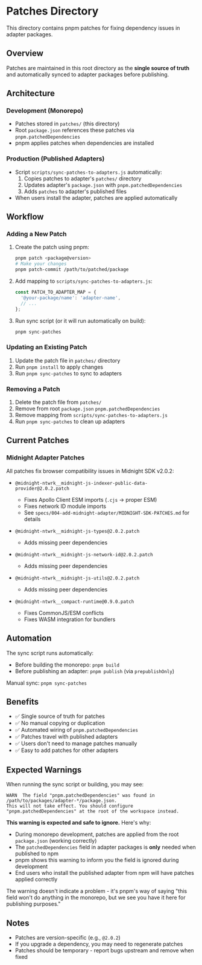 # Patches Directory

This directory contains pnpm patches for fixing dependency issues in adapter packages.

## Overview

Patches are maintained in this root directory as the **single source of truth** and automatically synced to adapter packages before publishing.

## Architecture

### Development (Monorepo)

- Patches stored in `patches/` (this directory)
- Root `package.json` references these patches via `pnpm.patchedDependencies`
- pnpm applies patches when dependencies are installed

### Production (Published Adapters)

- Script `scripts/sync-patches-to-adapters.js` automatically:
  1. Copies patches to adapter's `patches/` directory
  2. Updates adapter's `package.json` with `pnpm.patchedDependencies`
  3. Adds `patches` to adapter's published files
- When users install the adapter, patches are applied automatically

## Workflow

### Adding a New Patch

1. Create the patch using pnpm:

   ```bash
   pnpm patch <package@version>
   # Make your changes
   pnpm patch-commit /path/to/patched/package
   ```

2. Add mapping to `scripts/sync-patches-to-adapters.js`:

   ```js
   const PATCH_TO_ADAPTER_MAP = {
     '@your-package/name': 'adapter-name',
     // ...
   };
   ```

3. Run sync script (or it will run automatically on build):
   ```bash
   pnpm sync-patches
   ```

### Updating an Existing Patch

1. Update the patch file in `patches/` directory
2. Run `pnpm install` to apply changes
3. Run `pnpm sync-patches` to sync to adapters

### Removing a Patch

1. Delete the patch file from `patches/`
2. Remove from root `package.json` `pnpm.patchedDependencies`
3. Remove mapping from `scripts/sync-patches-to-adapters.js`
4. Run `pnpm sync-patches` to clean up adapters

## Current Patches

### Midnight Adapter Patches

All patches fix browser compatibility issues in Midnight SDK v2.0.2:

- `@midnight-ntwrk__midnight-js-indexer-public-data-provider@2.0.2.patch`
  - Fixes Apollo Client ESM imports (`.cjs` → proper ESM)
  - Fixes network ID module imports
  - See `specs/004-add-midnight-adapter/MIDNIGHT-SDK-PATCHES.md` for details

- `@midnight-ntwrk__midnight-js-types@2.0.2.patch`
  - Adds missing peer dependencies

- `@midnight-ntwrk__midnight-js-network-id@2.0.2.patch`
  - Adds missing peer dependencies

- `@midnight-ntwrk__midnight-js-utils@2.0.2.patch`
  - Adds missing peer dependencies

- `@midnight-ntwrk__compact-runtime@0.9.0.patch`
  - Fixes CommonJS/ESM conflicts
  - Fixes WASM integration for bundlers

## Automation

The sync script runs automatically:

- Before building the monorepo: `pnpm build`
- Before publishing an adapter: `pnpm publish` (via `prepublishOnly`)

Manual sync: `pnpm sync-patches`

## Benefits

- ✅ Single source of truth for patches
- ✅ No manual copying or duplication
- ✅ Automated wiring of `pnpm.patchedDependencies`
- ✅ Patches travel with published adapters
- ✅ Users don't need to manage patches manually
- ✅ Easy to add patches for other adapters

## Expected Warnings

When running the sync script or building, you may see:

```
WARN  The field "pnpm.patchedDependencies" was found in /path/to/packages/adapter-*/package.json.
This will not take effect. You should configure "pnpm.patchedDependencies" at the root of the workspace instead.
```

**This warning is expected and safe to ignore.** Here's why:

- During monorepo development, patches are applied from the root `package.json` (working correctly)
- The `patchedDependencies` field in adapter packages is **only** needed when published to npm
- pnpm shows this warning to inform you the field is ignored during development
- End users who install the published adapter from npm will have patches applied correctly

The warning doesn't indicate a problem - it's pnpm's way of saying "this field won't do anything in the monorepo, but we see you have it here for publishing purposes."

## Notes

- Patches are version-specific (e.g., `@2.0.2`)
- If you upgrade a dependency, you may need to regenerate patches
- Patches should be temporary - report bugs upstream and remove when fixed
